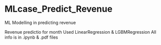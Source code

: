 # MLcase_Predict_Revenue
ML Modelling in predicting revenue

Revenue predictio for month
Used LinearRegression & LGBMRegression
All info is in .ipynb & .pdf files
